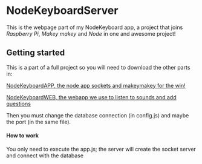 # NodeKeyboardServer #

This is the webpage part of my NodeKeyboard app, a project that joins _Raspberry Pi_, _Makey makey_ and _Node_ in one and awesome project! 

## Getting started ##

This is a part of a full project so you will need to download the other parts in:
  
[NodeKeyboardAPP, the node app sockets and makeymakey for the win!](https://github.com/LudoBermejo/NodeKeyboardAPP)

[NodeKeyboardWEB, the webapp we use to listen to sounds and add questions](https://github.com/LudoBermejo/NodeKeyboardWEB)

Then you must change the database connection (in config.js) and maybe the port (in the same file).

#### How to work

You only need to execute the app.js; the server will create the socket server and connect with the database

